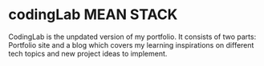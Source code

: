 # codingLab MEAN STACK

CodingLab is the unpdated version of my portfolio. It consists of two parts: Portfolio site and a blog which covers my learning inspirations on different tech topics and new project ideas to implement.


